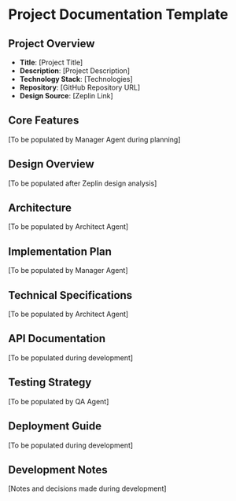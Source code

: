 # Project Documentation Template

## Project Overview
- **Title**: [Project Title]
- **Description**: [Project Description]
- **Technology Stack**: [Technologies]
- **Repository**: [GitHub Repository URL]
- **Design Source**: [Zeplin Link]

## Core Features
[To be populated by Manager Agent during planning]

## Design Overview
[To be populated after Zeplin design analysis]

## Architecture
[To be populated by Architect Agent]

## Implementation Plan
[To be populated by Manager Agent]

## Technical Specifications
[To be populated by Architect Agent]

## API Documentation
[To be populated during development]

## Testing Strategy
[To be populated by QA Agent]

## Deployment Guide
[To be populated during development]

## Development Notes
[Notes and decisions made during development] 